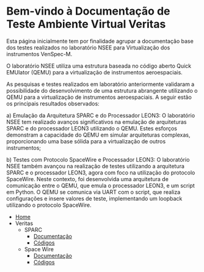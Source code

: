 # Bem-vindo à Documentação de Teste Ambiente Virtual Veritas

Esta página inicialmente tem por finalidade agrupar a documentação base dos testes realizados no laboratório NSEE para Virtualização  dos instrumentos VenSpec-M.

O laboratório NSEE utiliza uma estrutura baseada no código aberto Quick EMUlator (QEMU) para a virtualização de instrumentos aeroespaciais. 

As pesquisas e testes realizados em laboratório anteriormente validaram a possibilidade do desenvolvimento de uma estrutura abrangente utilizando o QEMU para a virtualização de instrumentos aeroespaciais. A seguir estão os principais resultados observados: 

a) Emulação da Arquitetura SPARC e do Processador LEON3: O laboratório NSEE tem realizado avanços significativos na emulação de arquiteturas SPARC e do processador LEON3 utilizando o QEMU. Estes esforços demonstram a capacidade do QEMU em simular arquiteturas complexas, proporcionando uma base sólida para a virtualização de outros instrumentos;

b) Testes com Protocolo SpaceWire e Processador LEON3: O laboratório NSEE também avançou na realização de testes utilizando a arquitetura SPARC e o processador LEON3, agora com foco na utilização do protocolo SpaceWire. Neste contexto, foi desenvolvida uma  arquitetura de comunicação entre o QEMU, que emula o processador LEON3, e um script em Python. O QEMU se comunica via UART com o script, que realiza configurações e insere valores de teste, implementando um loopback utilizando o protocolo SpaceWire. 

- [Home](/)
- Veritas
  - SPARC
    - [Documentação](docs/veritas/sparc/documentation.md)
    - [Códigos](docs/veritas/sparc/codes.md)
  - Space Wire
    - [Documentação](docs/veritas/space-wire/documentation.md)
    - [Códigos](docs/veritas/space-wire/codes.md)



